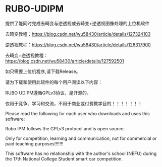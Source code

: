 # RUBO-UDIPM

提供了能同时完成去畸变与逆透视或去畸变+逆透视图像处理的上位机软件

去畸变教程：https://blog.csdn.net/wu58430/article/details/127324103

逆透视教程：https://blog.csdn.net/wu58430/article/details/126317900

去畸变+逆透视教程：https://blog.csdn.net/wu58430/article/details/127592501

如只需要上位机程序,请下载Release。

请为下载和使用此软件的每个用户阅读以下内容：

RUBO UDIPM遵循GPLv3协议，是开源的。

仅用于竞争、学习和交流，不用于商业或付费教学目的！！！！！！！



Please read the following for each user who downloads and uses this software:

Rubo IPM follows the GPLv3 protocol and is open source.

Only for competition, learning and communication, not for commercial or paid teaching purposes!!!!!!!

This software has no relationship with the author's school (NEFU) during the 17th National College Student smart car competition.

